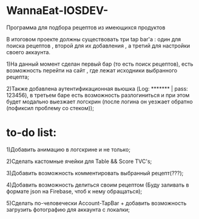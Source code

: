 # WannaEat-IOSDEV-
Программа для подбора рецептов из имеющихся продуктов

В итоговом проекте должны существовать три tap bar'a : один для поиска рецептов , второй для их добавления , а третий для настройки своего аккаунта.

1)На данный момент сделан первый бар (то есть поиск рецептов), есть возможность перейти на сайт , где лежат исходники выбранного рецепта;

2)Также добавлена аутентификационная вьюшка (Log: ******* | pass: 123456), в третьем баре есть возможность разлогиниться и при этом будет модально выезжает логскрин (после логина он уезжает обратно (пофиксил проблему со стеком));


# to-do list:
1)Добавить анимацию в логскрине и не только;

2)Сделать кастомные ячейки для Table && Score TVC's;

3)Добавить возможность комментировать выбранный рецепт(???);

4)Добавить возможность делиться своим рецептом (Буду заливать в формате json на Firebase, чтоб к нему обращаться);

5)Сделать по-человечески Account-TapBar + добавить возможность загрузить фотографию для аккаунта с локалки;

